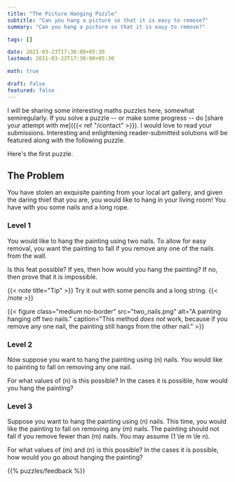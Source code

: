 ```yaml
---
title: "The Picture Hanging Puzzle"
subtitle: "Can you hang a picture so that it is easy to remove?"
summary: "Can you hang a picture so that it is easy to remove?"

tags: []

date: 2021-03-23T17:30:00+05:30
lastmod: 2021-03-23T17:30:00+05:30

math: true

draft: false
featured: false
---
```


I will be sharing some interesting maths puzzles here, somewhat semiregularly. If you solve a puzzle -- or make some progress -- do  [share your attempt with me]({{< ref "/contact" >}}). I would love to read your submissions. Interesting and enlightening reader-submitted solutions will be featured along with the following puzzle.

Here's the first puzzle.

## The Problem

You have stolen an exquisite painting from your local art gallery, and given the daring thief that you are, you would like to hang in your living room! You have with you some nails and a long rope.

### Level 1

You would like to hang the painting using two nails. To allow for easy removal, you want the painting to fall if you remove any one of the nails from the wall.

 Is this feat possible? If yes, then how would you hang the painting? If no, then prove that it is impossible.

{{< note title="Tip" >}}
Try it out with some pencils and a long string.
 {{< /note >}}

{{< figure class="medium no-border" src="two_nails.png" alt="A painting hanging off two nails."  caption="This method _does not_ work, because if you remove any one nail, the painting still hangs from the other nail." >}}

### Level 2

Now suppose you want to hang the painting using \(n\) nails. You would like to painting to fall on removing any one nail.

For what values of \(n\) is this possible? 
In the cases it is possible, how would you hang the painting?

### Level 3

Suppose you want to hang the painting using \(n\) nails. This time, you would like the painting to fall on removing any \(m\) nails. The painting should not fall if you remove fewer than \(m\) nails.
You may assume \(1 \le m \le n\). 

For what values of \(m\) and \(n\) is this possible? 
In the cases it is possible, how would you go about hanging the painting?

{{% puzzles/feedback %}}
